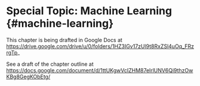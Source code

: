 # Special Topic: Machine Learning {#machine-learning}

This chapter is being drafted in Google Docs at
https://drive.google.com/drive/u/0/folders/1HZ3IGv17zUl9t8RxZSl4uOq_FRzrgTp_

See a draft of the chapter outline at
https://docs.google.com/document/d/1ttUKgwVcIZHM87elrlUNV6Qi9thzOwKBg8GegKObEtg/

